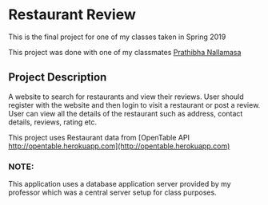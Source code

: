 # Restaurant Review
This is the final project for one of my classes taken in Spring 2019

This project was done with one of my classmates [Prathibha Nallamasa](https://github.com/prathibhaNallamasa)

## Project Description
A website to search for restaurants and view their reviews. User should register with the website and then login to visit a restaurant or post a review. User can view all the details of the restaurant such as address, contact details, reviews, rating etc.

This project uses Restaurant data from [OpenTable API http://opentable.herokuapp.com](http://opentable.herokuapp.com)

### NOTE:
This application uses a database application server provided by my professor which was a central server setup for class purposes. 
